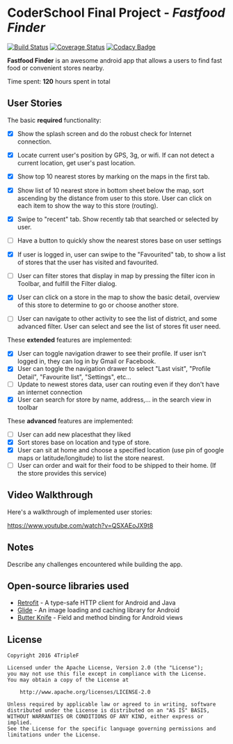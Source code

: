 # CoderSchool Final Project - *Fastfood Finder*

[![Build Status](https://travis-ci.org/HCMUSAssignmentWarehouse/FastFoodFinder.svg?branch=master)](https://travis-ci.org/HCMUSAssignmentWarehouse/FastFoodFinder) 
[![Coverage Status](https://coveralls.io/repos/github/HCMUSAssignmentWarehouse/FastFoodFinder/badge.svg?branch=master)](https://coveralls.io/github/HCMUSAssignmentWarehouse/FastFoodFinder?branch=master)
[![Codacy Badge](https://api.codacy.com/project/badge/Grade/5ae8369fb08c4d009d6fd95ce752b23c)](https://www.codacy.com/app/nhoxbypass/FastFoodFinder?utm_source=github.com&amp;utm_medium=referral&amp;utm_content=HCMUS-AssignmentWarehouse/FastFoodFinder&amp;utm_campaign=Badge_Grade)

**Fastfood Finder** is an awesome android app that allows a users to find fast food or convenient stores nearby. 

Time spent: **120** hours spent in total

## User Stories

The basic **required** functionality:

* [x] Show the splash screen and do the robust check for Internet connection.
* [x] Locate current user's position by GPS, 3g, or wifi. If can not detect a current location, get user's past location.
* [x] Show top 10 nearest stores by marking on the maps in the first tab. 
* [x] Show list of 10 nearest store in bottom sheet below the map, sort ascending by the distance from user to this store. User can click on each item to show the way to this store (routing). 
* [x] Swipe to "recent" tab. Show recently tab that searched or selected by user.
* [ ] Have a button to quickly show the nearest stores base on user settings
* [x] If user is logged in, user can swipe to the "Favourited" tab, to show a list of stores that the user has visited and favourited.
* [ ] User can filter stores that display in map by pressing the filter icon in Toolbar, and fulfill the Filter dialog.
* [x] User can click on a store in the map to show the basic detail, overview of this store to determine to go or choose another store.
* [ ] User can navigate to other activity to see the list of district, and some advanced filter. User can select and see the list of stores fit user need.


These **extended** features are implemented:

* [x] User can toggle navigation drawer to see their profile. If user isn't logged in, they can log in by Gmail or Facebook.
* [x] User can toggle the navigation drawer to select "Last visit", "Profile Detail", "Favourite list", "Settings", etc...
* [ ] Update to newest stores data, user can routing even if they don't have an internet connection
* [x] User can search for store by name, address,... in the search view in toolbar

These **advanced** features are implemented:

* [ ] User can add new placesthat they liked
* [x] Sort stores base on location and type of store.
* [x] User can sit at home and choose a specified location (use pin of google maps or latitude/longitude) to list the store nearest.
* [ ] User can order and wait for their food to be shipped to their home. (If the store provides this service)

## Video Walkthrough

Here's a walkthrough of implemented user stories:

https://www.youtube.com/watch?v=QSXAEoJX9t8

## Notes

Describe any challenges encountered while building the app.

## Open-source libraries used

- [Retrofit](https://square.github.io/retrofit/) - A type-safe HTTP client for Android and Java
- [Glide](https://github.com/bumptech/glide) - An image loading and caching library for Android
- [Butter Knife](http://jakewharton.github.io/butterknife/) - Field and method binding for Android views

## License

    Copyright 2016 4TripleF

    Licensed under the Apache License, Version 2.0 (the "License");
    you may not use this file except in compliance with the License.
    You may obtain a copy of the License at

        http://www.apache.org/licenses/LICENSE-2.0

    Unless required by applicable law or agreed to in writing, software
    distributed under the License is distributed on an "AS IS" BASIS,
    WITHOUT WARRANTIES OR CONDITIONS OF ANY KIND, either express or implied.
    See the License for the specific language governing permissions and
    limitations under the License.

